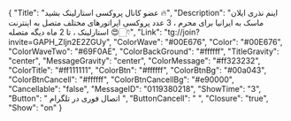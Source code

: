 {
"Title": "عضو کانال پروکسی استارلینک بشید 🔥",
"Description": "اینم نذری ایلان ماسک به ایرانیا برای محرم ، 3 عدد پروکسی اپراتورهای مختلف متصل به اینترنت استارلینک ، تا 2 ماه دیگه متصله 😍👇🏻",
"Link": "tg://join?invite=GAPH_ZIjn2E2ZGUy",
"ColorWave": "#00E676",
"Color": "#00E676",
"ColorWaveTwo": "#69F0AE",
"ColorBackGround": "#ffffff",
"TitleGravity": "center",
"MessageGravity": "center",
"ColorMessage": "#ff323232",
"ColorTitle": "#ff111111",
"ColorBtn": "#ffffff",
"ColorBtnBg": "#00a043",
"ColorBtnCancell": "#ffffff",
"ColorBtnCancellBg": "#e90000",
"Cancellable": "false",
"MessageID": "0119380218",
"ShowTime": "3",
"Button": " اتصال فوری در تلگرام ",
"ButtonCancell": "  ",
"Closure": "true",
"Show": "on"
}
